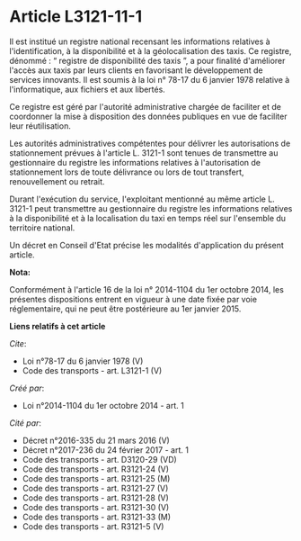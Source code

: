 # Article L3121-11-1

Il est institué un registre national recensant les informations relatives à l'identification, à la disponibilité et à la
géolocalisation des taxis. Ce registre, dénommé : “ registre de disponibilité des taxis ”, a pour finalité d'améliorer
l'accès aux taxis par leurs clients en favorisant le développement de services innovants. Il est soumis à la loi n° 78-17 du
6 janvier 1978 relative à l'informatique, aux fichiers et aux libertés. 

Ce registre est géré par l'autorité administrative chargée de faciliter et de coordonner la mise à disposition des données
publiques en vue de faciliter leur réutilisation. 

Les autorités administratives compétentes pour délivrer les autorisations de stationnement prévues à l'article L. 3121-1 sont
tenues de transmettre au gestionnaire du registre les informations relatives à l'autorisation de stationnement lors de toute
délivrance ou lors de tout transfert, renouvellement ou retrait. 

Durant l'exécution du service, l'exploitant mentionné au même article L. 3121-1 peut transmettre au gestionnaire du registre
les informations relatives à la disponibilité et à la localisation du taxi en temps réel sur l'ensemble du territoire
national. 

Un décret en Conseil d'Etat précise les modalités d'application du présent article.

**Nota:**

Conformément à l'article 16 de la loi n° 2014-1104 du 1er octobre 2014, les présentes dispositions entrent en vigueur à une
date fixée par voie réglementaire, qui ne peut être postérieure au 1er janvier 2015.

**Liens relatifs à cet article**

_Cite_:

  - Loi n°78-17 du 6 janvier 1978 (V)
  - Code des transports - art. L3121-1 (V)

_Créé par_:

  - Loi n°2014-1104 du 1er octobre 2014 - art. 1

_Cité par_:

  - Décret n°2016-335 du 21 mars 2016 (V)
  - Décret n°2017-236 du 24 février 2017 - art. 1
  - Code des transports - art. D3120-29 (VD)
  - Code des transports - art. R3121-24 (V)
  - Code des transports - art. R3121-25 (M)
  - Code des transports - art. R3121-27 (V)
  - Code des transports - art. R3121-28 (V)
  - Code des transports - art. R3121-30 (V)
  - Code des transports - art. R3121-33 (M)
  - Code des transports - art. R3121-5 (V)
